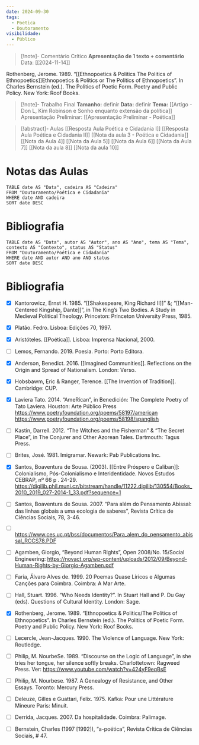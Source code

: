 ```yaml
---
date: 2024-09-30
tags:
  - Poetica
  - Doutoramento
visibilidade:
  - Público
---
```



> [!note]- Comentário Crítico
> **Apresentação de 1 texto + comentário**
> Data: [[2024-11-14]]
> 
Rothenberg, Jerome. 1989. “[[Ethnopoetics & Politics  The Politics of Ethnopoetics]]Ethnopoetics & Politics or The Politics of Ethnopoetics”. In Charles Bernstein (ed.). The Politics of Poetic Form. Poetry and Public Policy. New York: Roof Books.

> [!note]- Trabalho Final
> **Tamanho:** definir
> **Data:** definir
> **Tema:** [[Artigo - Don L, Kim Robinson e Sonho enquanto extensão da política]]
> Apresentação Preliminar: [[Apresentação Preliminar - Poética]]
>  
> 

> [!abstract]- Aulas
> [[Resposta Aula Poética e Cidadania I]]
> [[Resposta Aula Poética e Cidadania II]]
>  [[Nota da aula 3 - Poética e Cidadania]]
>  [[Nota da Aula 4]]
>  [[Nota da Aula 5]]
>  [[Nota da Aula 6]]
>  [[Nota da Aula 7]]
>  [[Nota da aula 8]]
>  [[Nota da aula 10]]
> 

# Notas das Aulas

```dataview
TABLE date AS "Data", cadeira AS "Cadeira"
FROM "Doutoramento/Poética e Cidadania"
WHERE date AND cadeira
SORT date DESC
```

# Bibliografia

```dataview
TABLE date AS "Data", autor AS "Autor", ano AS "Ano", tema AS "Tema", contexto AS "Contexto", status AS "Status"
FROM "Doutoramento/Poética e Cidadania"
WHERE date AND autor AND ano AND status
SORT date DESC
```


# Bibliografia

- [x] Kantorowicz, Ernst H. 1985. “[[Shakespeare, King Richard II]]” &; “[[Man-Centered Kingship, Dante]]”, in The King’s Two Bodies. A Study in Medieval Political Theology. Princeton: Princeton University Press, 1985.
- [x] Platão. Fedro. Lisboa: Edições 70, 1997.

- [x] Aristóteles. [[Poética]]. Lisboa: Imprensa Nacional, 2000.

- [ ] Lemos, Fernando. 2019. Poesia. Porto: Porto Editora.

- [x] Anderson, Benedict. 2016. [[Imagined Communities]]. Reflections on the Origin and Spread of Nationalism. London: Verso.

- [x] Hobsbawm, Eric & Ranger, Terence. [[The Invention of Tradition]]. Cambridge: CUP.

- [x] Laviera Tato. 2014. “AmeRícan”, in Benedición: The Complete Poetry of Tato Laviera. Houston: Arte Público Press https://www.poetryfoundation.org/poems/58197/american https://www.poetryfoundation.org/poems/58198/spanglish
- [ ] Kastin, Darrell. 2012. “The Witches and the Fisherman” &amp; “The Secret Place”, in The Conjurer and Other Azorean Tales. Dartmouth: Tagus Press.

- [ ] Brites, José. 1981. Imigramar. Newark: Pab Publications Inc.

- [x] Santos, Boaventura de Sousa. (2003). [[Entre Próspero e Caliban]]: Colonialismo, Pós-Colonialismo e Interidentidade. Novos Estudos CEBRAP, nº 66 p . 24-29. https://digilib.phil.muni.cz/bitstream/handle/11222.digilib/130554/Books_2010_2019_027-2014-1_33.pdf?sequence=1

- [ ] Santos, Boaventura de Sousa. 2007. “Para além do Pensamento Abissal: das linhas globais a uma ecologia de saberes”, Revista Crítica de Ciências Sociais, 78, 3-46.
- [ ] https://www.ces.uc.pt/bss/documentos/Para_alem_do_pensamento_abissal_RCCS78.PDF

- [ ] Agamben, Giorgio, “Beyond Human Rights”, Open 2008/No. 15/Social Engineering: https://novact.org/wp-content/uploads/2012/09/Beyond-Human-Rights-by-Giorgio-Agamben.pdf

- [ ] Faria, Álvaro Alves de. 1999. 20 Poemas Quase Líricos e Algumas Canções para Coimbra. Coimbra: A Mar Arte. 

- [ ] Hall, Stuart. 1996. “Who Needs Identity?”. In Stuart Hall and P. Du Gay (eds). Questions of Cultural Identity. London: Sage. 

- [x] Rothenberg, Jerome. 1989. “Ethnopoetics &amp; Politics/The Politics of Ethnopoetics”. In Charles Bernstein (ed.). The Politics of Poetic Form. Poetry and Public Policy. New York: Roof Books.

- [ ] Lecercle, Jean-Jacques. 1990. The Violence of Language. New York: Routledge. 

- [ ] Philip, M. NourbeSe. 1989. “Discourse on the Logic of Language”, in she tries her tongue, her silence softly breaks. Charlottetown: Ragweed Press. Ver: https://www.youtube.com/watch?v=424yF9eqBsE

- [ ] Philip, M. Nourbese. 1987. A Genealogy of Resistance, and Other Essays. Toronto: Mercury Press.

- [ ] Deleuze, Gilles e Guattari, Felix. 1975. Kafka: Pour une Littérature Mineure Paris: Minuit. 

- [ ] Derrida, Jacques. 2007. Da hospitalidade. Coimbra: Palimage.

- [ ] Bernstein, Charles (1997 [1992]), “a-poética”, Revista Crítica de Ciências Sociais, # 47.
